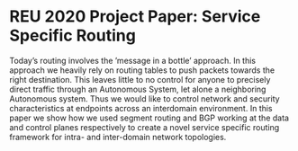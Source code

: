 # REU 2020 Project Paper: Service Specific Routing 

Today’s routing involves the ’message in a bottle’ approach. In this approach we heavily rely on routing tables to push packets towards the right destination. This leaves little to no control for anyone to precisely direct traffic through an Autonomous System, let alone a neighboring Autonomous system. Thus we would like to control network and security characteristics at endpoints across an interdomain environment. In this paper we show how we used segment routing and BGP working at the data and control planes respectively to create a novel service specific routing framework for intra- and inter-domain network topologies.


